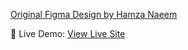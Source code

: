 [Original Figma Design by Hamza Naeem](https://www.figma.com/community/file/1273571982885059508)

🔗 Live Demo: [View Live Site](https://shopco-e-commerce-ikki.vercel.app/)
